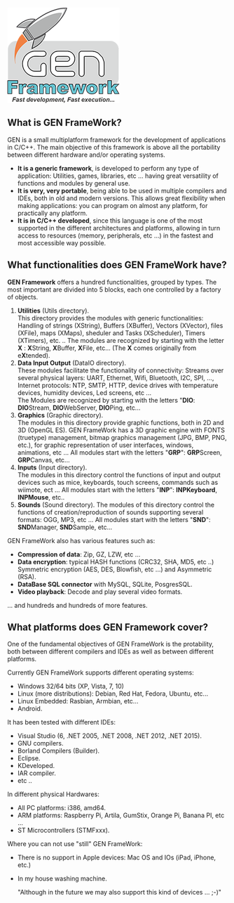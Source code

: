 ![GEN FrameWork](GENIcon.png "GEN FrameWork")

## What is GEN FrameWork?

GEN is a small multiplatform framework for the development of applications in C/C++. The main objective of this framework is above all the portability between different hardware and/or operating systems.

- **It is a generic framework**, is developed to perform any type of application: Utilities, games, libraries, etc ... having great versatility of functions and modules by general use.
- **It is very, very portable**, being able to be used in multiple compilers and IDEs, both in old and modern versions. This allows great flexibility when making applications: you can program on almost any platform, for practically any platform.
- **It is in C/C++ developed**, since this language is one of the most supported in the different architectures and platforms, allowing in turn access to resources (memory, peripherals, etc ...) in the fastest and most accessible way possible.


## What functionalities does GEN FrameWork have?

**GEN Framework** offers a hundred functionalities, grouped by types. The most important are divided into 5 blocks, each one controlled by a factory of objects.

1. **Utilities** (Utils directory).  
This directory provides the modules with generic functionalities: Handling of strings (XString), Buffers (XBuffer), Vectors (XVector), files (XFile), maps (XMaps), sheduler and Tasks (XScheduler), Timers (XTimers), etc. ..
The modules are recognized by starting with the letter **X** : **X**String, **X**Buffer, **X**File, etc...
(The **X** comes originally from e**X**tended).  
2. **Data Input Output** (DataIO directory).  
These modules facilitate the functionality of connectivity: Streams over several physical layers: UART, Ethernet, Wifi, Bluetooth, I2C, SPI, ..., Internet protocols: NTP, SMTP, HTTP, device drives with temperature devices, humidity devices, Led screens, etc ...  
The Modules are recognized by starting with the letters "**DIO**: **DIO**Stream, **DIO**WebServer, **DIO**Ping, etc...
3. **Graphics** (Graphic directory).   
The modules in this directory provide graphic functions, both in 2D and 3D (OpenGL ES). GEN FrameWork has a 3D graphic engine with FONTS (truetype) management, bitmap graphics management (JPG, BMP, PNG, etc.), for graphic representation of user interfaces, windows, animations, etc ...
All modules start with the letters "**GRP**": **GRP**Screen, **GRP**Canvas, etc...
4. **Inputs** (Input directory).  
The modules in this directory control the functions of input and output devices such as mice, keyboards, touch screens, commands such as wiimote, ect ...
All modules start with the letters "**INP**": **INPKeyboard**, **INPMouse**, etc..
5. **Sounds** (Sound directory).
The modules of this directory control the functions of creation/reproduction of sounds supporting several formats: OGG, MP3, etc ...
All modules start with the letters "**SND**": **SND**Manager, **SND**Sample, etc...

GEN FrameWork also has various features such as:
- **Compression of data**: Zip, GZ, LZW, etc ...
- **Data encryption**: typical HASH functions (CRC32, SHA, MD5, etc ..) Symmetric encryption (AES, DES, Blowfish, etc ...) and Asymmetric (RSA).
- **DataBase SQL connector** with MySQL, SQLite, PosgresSQL.
- **Video playback**: Decode and play several video formats.


... and hundreds and hundreds of more features.


## What platforms does GEN Framework cover?

One of the fundamental objectives of GEN FrameWork is the protability, both between different compilers and IDEs as well as between different platforms.

Currently GEN FrameWork supports different operating systems:
- Windows 32/64 bits (XP, Vista, 7, 10)
- Linux (more distributions): Debian, Red Hat, Fedora, Ubuntu, etc...
- Linux Embedded: Rasbian, Armbian, etc...
- Android.

It has been tested with different IDEs: 
- Visual Studio  (6, .NET 2005, .NET 2008, .NET 2012, .NET 2015).
- GNU compilers.
- Borland Compilers (Builder).
- Eclipse.
- KDeveloped.
- IAR compiler.
- etc ..

In different physical Hardwares:
- All PC platforms: i386, amd64.
- ARM platforms: Raspberry Pi, Artila, GumStix, Orange Pi, Banana PI, etc ...
- ST Microcontrollers (STMFxxx).

Where you can not use "still" GEN FrameWork:
- There is no support in Apple devices: Mac OS and IOs (iPad, iPhone, etc.)
- In my house washing machine.

  "Although in the future we may also support this kind of devices ...     ;-)"
